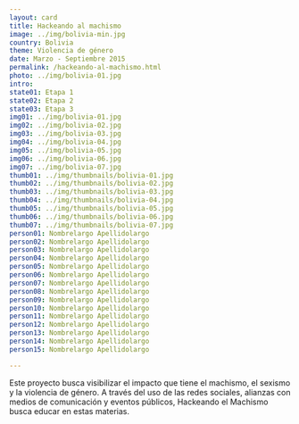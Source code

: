 ```yaml
---
layout: card
title: Hackeando al machismo
image: ../img/bolivia-min.jpg
country: Bolivia
theme: Violencia de género
date: Marzo - Septiembre 2015
permalink: /hackeando-al-machismo.html
photo: ../img/bolivia-01.jpg
intro: 
state01: Etapa 1
state02: Etapa 2
state03: Etapa 3
img01: ../img/bolivia-01.jpg
img02: ../img/bolivia-02.jpg
img03: ../img/bolivia-03.jpg
img04: ../img/bolivia-04.jpg
img05: ../img/bolivia-05.jpg
img06: ../img/bolivia-06.jpg
img07: ../img/bolivia-07.jpg
thumb01: ../img/thumbnails/bolivia-01.jpg
thumb02: ../img/thumbnails/bolivia-02.jpg
thumb03: ../img/thumbnails/bolivia-03.jpg
thumb04: ../img/thumbnails/bolivia-04.jpg
thumb05: ../img/thumbnails/bolivia-05.jpg
thumb06: ../img/thumbnails/bolivia-06.jpg
thumb07: ../img/thumbnails/bolivia-07.jpg
person01: Nombrelargo Apellidolargo
person02: Nombrelargo Apellidolargo
person03: Nombrelargo Apellidolargo
person04: Nombrelargo Apellidolargo
person05: Nombrelargo Apellidolargo
person06: Nombrelargo Apellidolargo
person07: Nombrelargo Apellidolargo
person08: Nombrelargo Apellidolargo
person09: Nombrelargo Apellidolargo
person10: Nombrelargo Apellidolargo
person11: Nombrelargo Apellidolargo
person12: Nombrelargo Apellidolargo
person13: Nombrelargo Apellidolargo
person14: Nombrelargo Apellidolargo
person15: Nombrelargo Apellidolargo

---
```


Este proyecto busca visibilizar el impacto que tiene el machismo, el sexismo y la violencia de género. A través del uso de las redes sociales, alianzas con medios de comunicación y eventos públicos, Hackeando el Machismo busca educar en estas materias. 